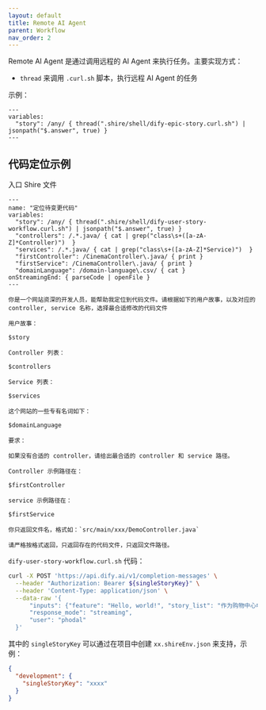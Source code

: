 ```yaml
---
layout: default
title: Remote AI Agent
parent: Workflow
nav_order: 2
---
```


Remote AI Agent 是通过调用远程的 AI Agent 来执行任务。主要实现方式：

- `thread` 来调用 `.curl.sh` 脚本，执行远程 AI Agent 的任务

示例：

```shire
---
variables:
  "story": /any/ { thread(".shire/shell/dify-epic-story.curl.sh") | jsonpath("$.answer", true) }
---
```

## 代码定位示例

入口 Shire 文件

```shire
---
name: "定位待变更代码"
variables:
  "story": /any/ { thread(".shire/shell/dify-user-story-workflow.curl.sh") | jsonpath("$.answer", true) }
  "controllers": /.*.java/ { cat | grep("class\s+([a-zA-Z]*Controller)")  }
  "services": /.*.java/ { cat | grep("class\s+([a-zA-Z]*Service)")  }
  "firstController": /CinemaController\.java/ { print }
  "firstService": /CinemaController\.java/ { print }
  "domainLanguage": /domain-language\.csv/ { cat }
onStreamingEnd: { parseCode | openFile }
---

你是一个网站资深的开发人员，能帮助我定位到代码文件。请根据如下的用户故事，以及对应的 controller, service 名称，选择最合适修改的代码文件

用户故事：

$story

Controller 列表：

$controllers

Service 列表：

$services

这个网站的一些专有名词如下：

$domainLanguage

要求：

如果没有合适的 controller，请给出最合适的 controller 和 service 路径。

Controller 示例路径在：

$firstController

service 示例路径在：

$firstService

你只返回文件名，格式如：`src/main/xxx/DemoController.java`

请严格按格式返回，只返回存在的代码文件，只返回文件路径。
```

`dify-user-story-workflow.curl.sh` 代码：

```bash
curl -X POST 'https://api.dify.ai/v1/completion-messages' \
  --header "Authorization: Bearer ${singleStoryKey}" \
  --header 'Content-Type: application/json' \
  --data-raw '{
      "inputs": {"feature": "Hello, world!", "story_list": "作为购物中心电影观众，我想要提前预订电影场次相关的食物，以便于节省购买食物的时间，更好地安排观影时间。", "story": "添加零食和饮料至购物车影院观众在购票时添加零食和饮料提前准备好观影期间的零食和饮料"},
      "response_mode": "streaming",
      "user": "phodal"
  }'
```

其中的 `singleStoryKey` 可以通过在项目中创建 `xx.shireEnv.json` 来支持，示例：

```json
{
  "development": {
    "singleStoryKey": "xxxx"
  }
}
```